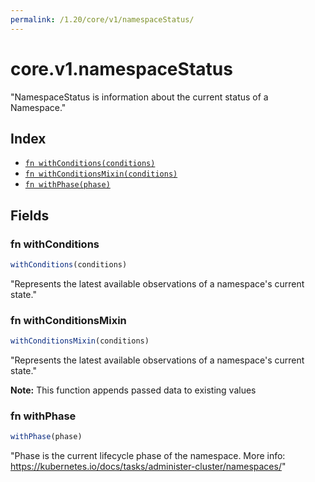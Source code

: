 ```yaml
---
permalink: /1.20/core/v1/namespaceStatus/
---
```


# core.v1.namespaceStatus

"NamespaceStatus is information about the current status of a Namespace."

## Index

* [`fn withConditions(conditions)`](#fn-withconditions)
* [`fn withConditionsMixin(conditions)`](#fn-withconditionsmixin)
* [`fn withPhase(phase)`](#fn-withphase)

## Fields

### fn withConditions

```ts
withConditions(conditions)
```

"Represents the latest available observations of a namespace's current state."

### fn withConditionsMixin

```ts
withConditionsMixin(conditions)
```

"Represents the latest available observations of a namespace's current state."

**Note:** This function appends passed data to existing values

### fn withPhase

```ts
withPhase(phase)
```

"Phase is the current lifecycle phase of the namespace. More info: https://kubernetes.io/docs/tasks/administer-cluster/namespaces/"
